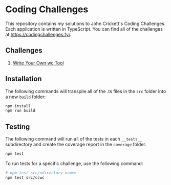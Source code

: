 # Coding Challenges

This repository contains my solutions to John Crickett's Coding Challenges. Each application is written in TypeScript. You can find all of the challenges at https://codingchallenges.fyi.

## Challenges

1. [Write Your Own wc Tool](https://github.com/glwjr/coding-challenges/tree/main/src/ccwc)

## Installation

The following commands will transpile all of the .ts files in the `src` folder into a new `build` folder:

```bash
npm install
npm run build
```

## Testing

The following command will run all of the tests in each `__tests__` subdirectory and create the coverage report in the `coverage` folder.

```bash
npm test
```

To run tests for a specific challenge, use the following command:

```bash
# npm test src/<directory_name>
npm test src/ccwc
```
